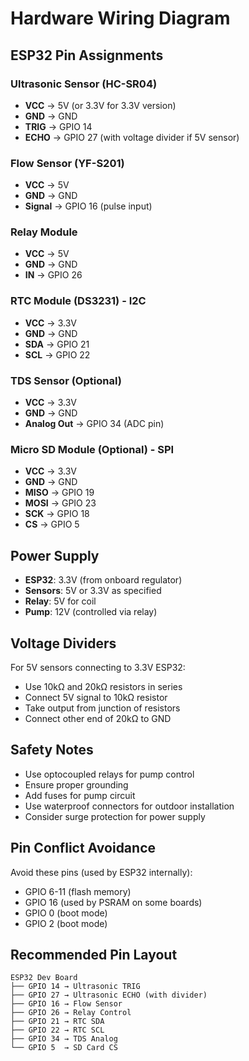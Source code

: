 # Hardware Wiring Diagram

## ESP32 Pin Assignments

### Ultrasonic Sensor (HC-SR04)
- **VCC** → 5V (or 3.3V for 3.3V version)
- **GND** → GND
- **TRIG** → GPIO 14
- **ECHO** → GPIO 27 (with voltage divider if 5V sensor)

### Flow Sensor (YF-S201)
- **VCC** → 5V
- **GND** → GND
- **Signal** → GPIO 16 (pulse input)

### Relay Module
- **VCC** → 5V
- **GND** → GND
- **IN** → GPIO 26

### RTC Module (DS3231) - I2C
- **VCC** → 3.3V
- **GND** → GND
- **SDA** → GPIO 21
- **SCL** → GPIO 22

### TDS Sensor (Optional)
- **VCC** → 3.3V
- **GND** → GND
- **Analog Out** → GPIO 34 (ADC pin)

### Micro SD Module (Optional) - SPI
- **VCC** → 3.3V
- **GND** → GND
- **MISO** → GPIO 19
- **MOSI** → GPIO 23
- **SCK** → GPIO 18
- **CS** → GPIO 5

## Power Supply

- **ESP32**: 3.3V (from onboard regulator)
- **Sensors**: 5V or 3.3V as specified
- **Relay**: 5V for coil
- **Pump**: 12V (controlled via relay)

## Voltage Dividers

For 5V sensors connecting to 3.3V ESP32:
- Use 10kΩ and 20kΩ resistors in series
- Connect 5V signal to 10kΩ resistor
- Take output from junction of resistors
- Connect other end of 20kΩ to GND

## Safety Notes

- Use optocoupled relays for pump control
- Ensure proper grounding
- Add fuses for pump circuit
- Use waterproof connectors for outdoor installation
- Consider surge protection for power supply

## Pin Conflict Avoidance

Avoid these pins (used by ESP32 internally):
- GPIO 6-11 (flash memory)
- GPIO 16 (used by PSRAM on some boards)
- GPIO 0 (boot mode)
- GPIO 2 (boot mode)

## Recommended Pin Layout

```
ESP32 Dev Board
├── GPIO 14 → Ultrasonic TRIG
├── GPIO 27 → Ultrasonic ECHO (with divider)
├── GPIO 16 → Flow Sensor
├── GPIO 26 → Relay Control
├── GPIO 21 → RTC SDA
├── GPIO 22 → RTC SCL
├── GPIO 34 → TDS Analog
└── GPIO 5  → SD Card CS
```